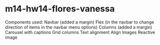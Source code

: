 # m14-hw14-flores-vanessa
Components used:
Navbar (added a margin)
Flex (in the navbar to change direction of items in the navbar menu options)
Columns (added a margin)
Carousel with captions 
Grid columns 
Text alignment
Align Images
Reactive image
